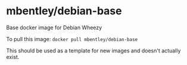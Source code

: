 mbentley/debian-base
==================

Base docker image for Debian Wheezy

To pull this image:
`docker pull mbentley/debian-base`

This should be used as a template for new images and doesn't actually exist.
